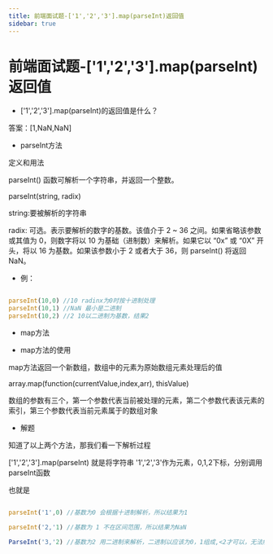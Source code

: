 ```yaml
---
title: 前端面试题-['1','2','3'].map(parseInt)返回值
sidebar: true
---
```


# 前端面试题-['1','2','3'].map(parseInt)返回值

<ClientOnly>
<title-pv/>
</ClientOnly>


- ['1','2','3'].map(parseInt)的返回值是什么？

答案：[1,NaN,NaN]

- parseInt方法

定义和用法

parseInt() 函数可解析一个字符串，并返回一个整数。

parseInt(string, radix)

string:要被解析的字符串

radix:
可选。表示要解析的数字的基数。该值介于 2 ~ 36 之间。如果省略该参数或其值为 0，则数字将以 10 为基础（进制数）来解析。如果它以 “0x” 或 “0X” 开头，将以 16 为基数。如果该参数小于 2 或者大于 36，则 
parseInt() 将返回 NaN。


- 例：

``` js

parseInt(10,0) //10 radinx为0时按十进制处理
parseInt(10,1) //NaN 最小是二进制
parseInt(10,2) //2 10以二进制为基数，结果2

```

- map方法

- map方法的使用

map方法返回一个新数组，数组中的元素为原始数组元素处理后的值

array.map(function(currentValue,index,arr), thisValue)

数组的参数有三个，第一个参数代表当前被处理的元素，第二个参数代表该元素的索引，第三个参数代表当前元素属于的数组对象


- 解题

知道了以上两个方法，那我们看一下解析过程

['1','2','3'].map(parseInt) 就是将字符串  '1','2','3'作为元素，0,1,2下标，分别调用 parseInt函数

也就是

``` js

parseInt('1',0) //基数为0 会根据十进制解析，所以结果为1

parseInt('2,'1) //基数为 1 不在区间范围，所以结果为NaN

ParseInt('3,'2) //基数为2 用二进制来解析，二进制以应该为0，1组成,<2才可以，无法解析，所以结果为NaN

```
<ClientOnly>
  <leave/>
</ClientOnly/>